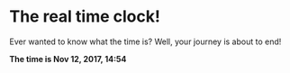 # The real time clock!

Ever wanted to know what the time is? Well, your journey is about to end!

**The time is Nov 12, 2017, 14:54**
